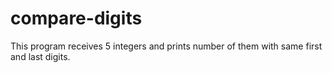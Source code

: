 # compare-digits
This program receives 5 integers and prints number of them with same first and last digits.
